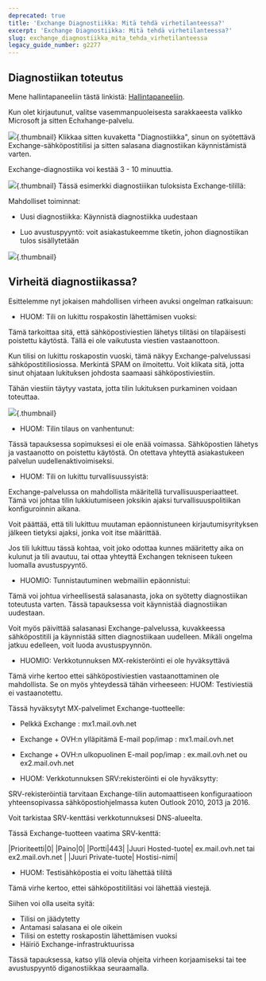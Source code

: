 ```yaml
---
deprecated: true
title: 'Exchange Diagnostiikka: Mitä tehdä virhetilanteessa?'
excerpt: 'Exchange Diagnostiikka: Mitä tehdä virhetilanteessa?'
slug: exchange_diagnostiikka_mita_tehda_virhetilanteessa
legacy_guide_number: g2277
---
```



## Diagnostiikan toteutus
Mene hallintapaneeliin tästä linkistä: [Hallintapaneeliin](https://www.ovh.com/auth/?action=gotomanager&from=https://www.ovh.ie/&ovhSubsidiary=ie).

Kun olet kirjautunut, valitse vasemmanpuoleisesta sarakkaeesta valikko Microsoft ja sitten Echxhange-palvelu.

![](images/img_4450.jpg){.thumbnail}
Klikkaa sitten kuvaketta "Diagnostiikka", sinun on syötettävä Exchange-sähköpostitilisi  ja sitten salasana diagnostiikan käynnistämistä varten.

Exchange-diagnostiika  voi kestää 3 - 10 minuuttia.

![](images/img_4451.jpg){.thumbnail}
Tässä esimerkki diagnostiiikan tuloksista Exchange-tilillä:

Mahdolliset toiminnat:


- Uusi diagnostiikka: Käynnistä diagnostiikka uudestaan

- Luo avustuspyyntö: voit asiakastukeemme tiketin, johon diagnostiikan tulos sisällytetään



![](images/img_4471.jpg){.thumbnail}


## Virheitä diagnostiikassa?
Esittelemme nyt jokaisen mahdollisen virheen avuksi ongelman ratkaisuun:


- HUOM: Tili on lukittu rospakostin lähettämisen vuoksi:


Tämä tarkoittaa sitä, että sähköpostiviestien lähetys tilitäsi on tilapäisesti poistettu käytöstä. Tällä ei ole vaikutusta viestien vastaanottoon.

Kun tilisi on lukittu roskapostin vuoski, tämä näkyy Exchange-palvelussasi sähköpostitiliosiossa. Merkintä SPAM on ilmoitettu. Voit klikata sitä, jotta sinut ohjataan lukituksen johdosta saamaasi sähköpostiviestiin.

Tähän viestiin täytyy vastata, jotta tilin lukituksen  purkaminen voidaan toteuttaa.

![](images/img_4453.jpg){.thumbnail}

- HUOM: Tilin tilaus on vanhentunut:


Tässä tapauksessa sopimuksesi ei ole enää voimassa. Sähköpostien lähetys ja vastaanotto on poistettu käytöstä. On otettava yhteyttä asiakastukeen palvelun uudellenaktivoimiseksi.

- HUOM: Tili on lukittu turvallisuussyistä:


Exchange-palvelussa on mahdollista määritellä turvallisuusperiaatteet. Tämä voi johtaa tilin lukkiutumiseen joksikin ajaksi turvallisuuspolitiikan konfiguroinnin aikana. 

Voit päättää, että tili lukittuu muutaman epäonnistuneen kirjautumisyrityksen jälkeen tietyksi ajaksi, jonka voit itse määrittää. 

Jos tili lukittuu tässä kohtaa, voit joko odottaa kunnes määritetty aika on kulunut ja tili avautuu, tai ottaa yhteyttä Exchangen tekniseen tukeen luomalla avustuspyyntö.

- HUOMIO: Tunnistautuminen webmailiin epäonnistui:


Tämä voi johtua virheellisestä salasanasta, joka on syötetty diagnostiikan toteutusta varten. Tässä tapauksessa voit käynnistää diagnostiikan uudestaan.

Voit myös päivittää salasanasi Exchange-palvelussa, kuvakkeessa sähköpostitili ja käynnistää sitten diagnostiikaan uudelleen. Mikäli ongelma jatkuu edelleen, voit luoda avustuspyynnön.

- HUOMIO: Verkkotunnuksen MX-rekisteröinti ei ole hyväksyttävä 


Tämä virhe kertoo ettei sähköpostiviestien vastaanottaminen ole mahdollista. Se on myös yhteydessä tähän virheeseen: HUOM: Testiviestiä ei vastaanotettu.

Tässä hyväksytyt MX-palvelimet Exchange-tuotteelle:


- Pelkkä Exchange : mx1.mail.ovh.net
- Exchange + OVH:n ylläpitämä E-mail pop/imap : mx1.mail.ovh.net
- Exchange + OVH:n ulkopuolinen E-mail pop/imap : ex.mail.ovh.net ou ex2.mail.ovh.net



-  HUOM: Verkkotunnuksen SRV:rekisteröinti ei ole hyväksytty:


SRV-rekisteröintiä tarvitaan Exchange-tilin automaattiseen konfiguraatioon yhteensopivassa sähköpostiohjelmassa kuten Outlook 2010, 2013 ja 2016.

Voit tarkistaa SRV-kenttäsi verkkotunnuksesi DNS-alueelta.

Tässä Exchange-tuotteen vaatima SRV-kenttä:

|Prioriteetti|0|
|Paino|0|
|Portti|443|
|Juuri Hosted-tuote| ex.mail.ovh.net tai ex2.mail.ovh.net |
|Juuri Private-tuote| Hostisi-nimi|



- HUOM: Testisähköpostia ei voitu lähettää tililtä


Tämä virhe kertoo, ettei sähköpostitilitäsi voi lähettää viestejä.

Siihen voi olla useita syitä:


- Tilisi on jäädytetty
- Antamasi salasana ei ole oikein
- Tilisi on estetty roskapostin lähettämisen vuoksi
- Häiriö Exchange-infrastruktuurissa


Tässä tapauksessa, katso yllä olevia ohjeita virheen korjaamiseksi tai tee avustuspyyntö diganostiikkaa seuraamalla.

